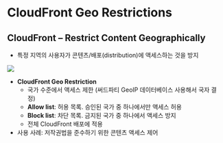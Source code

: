 # CloudFront Geo Restrictions

## CloudFront – Restrict Content Geographically

- 특정 지역의 사용자가 콘텐츠/배포(distribution)에 액세스하는 것을 방지

<img src="cloudFront_geo_restrictions_img1.png" />

- **CloudFront Geo Restriction**
  - 국가 수준에서 액세스 제한 (써드파티 GeoIP 데이터베이스 사용해서 국자 결정)
  - **Allow list**: 허용 목록. 승인된 국가 중 하나에서만 액세스 허용
  - **Block list**: 차단 목록. 금지된 국가 중 하나에서 액세스 방지
  - 전체 CloudFront 배포에 적용
- 사용 사례: 저작권법을 준수하기 위한 콘텐츠 액세스 제어
